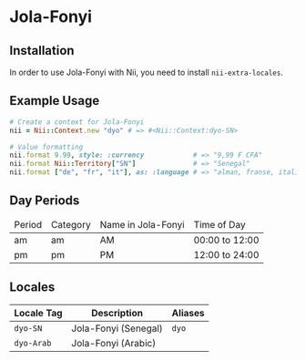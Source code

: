 <!-- This file has been generated. Source: languages/_template.md.erb -->

# Jola-Fonyi

## Installation

In order to use Jola-Fonyi with Nii, you need to install `nii-extra-locales`.

## Example Usage

``` ruby
# Create a context for Jola-Fonyi
nii = Nii::Context.new "dyo" # => #<Nii::Context:dyo-SN>

# Value formatting
nii.format 9.99, style: :currency            # => "9,99 F CFA"
nii.format Nii::Territory["SN"]              # => "Senegal"
nii.format ["de", "fr", "it"], as: :language # => "alman, franse, italien"
```

## Day Periods


<table>
  <thead>
    <tr>
      <td>Period</td>
      <td>Category</td>
      <td>Name in Jola-Fonyi</td>
      <td>Time of Day</td>
    </tr>
  </thead>
  <tbody>
    <tr>
      <td>am</td>
      <td>am</td>
      <td>AM</td>
      <td>00:00 to 12:00</td>
    </tr>
    <tr>
      <td>pm</td>
      <td>pm</td>
      <td>PM</td>
      <td>12:00 to 24:00</td>
    </tr>
  </tbody>
</table>



## Locales

<table>
  <thead>
    <tr>
      <th>Locale Tag</th>
      <th>Description</th>
      <th>Aliases</th>
    </tr>
  </thead>
  <tbody>
    <tr>
      <td><code>dyo-SN</code></td>
      <td>Jola-Fonyi (Senegal)</td>
      <td><code>dyo</code></td>
    </tr>
    <tr>
      <td><code>dyo-Arab</code></td>
      <td>Jola-Fonyi (Arabic)</td>
      <td></td>
    </tr>
  </tbody>
</table>

